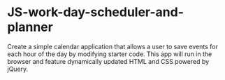# JS-work-day-scheduler-and-planner
Create a simple calendar application that allows a user to save events for each hour of the day by modifying starter code. This app will run in the browser and feature dynamically updated HTML and CSS powered by jQuery.

